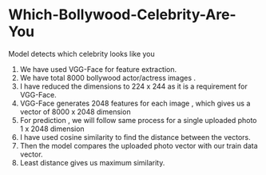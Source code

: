 # Which-Bollywood-Celebrity-Are-You
Model detects which celebrity looks like you

1. We have used VGG-Face for feature extraction.
2. We have total 8000 bollywood actor/actress images .
3. I have reduced the dimensions to 224 x 244 as it is a requirement for VGG-Face.
4. VGG-Face generates 2048 features for each image , which gives us a vector of 8000 x 2048 dimension
5. For prediction , we will follow same process for a single uploaded photo 1 x 2048 dimension
6. I have used cosine similarity to find the distance between the vectors.
7. Then the model compares the uploaded photo vector with our train data vector.
8. Least distance gives us maximum similarity.








